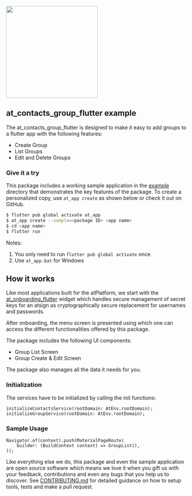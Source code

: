 <img width=250px src="https://atsign.dev/assets/img/atPlatform_logo_gray.svg?sanitize=true">

## at_contacts_group_flutter example

The at_contacts_group_flutter is designed to make it easy to add groups to a flutter app with the following features:
- Create Group
- List Groups
- Edit and Delete Groups


### Give it a try
This package includes a working sample application in the [example](https://github.com/atsign-foundation/at_widgets/tree/trunk/at_contacts_group_flutter/example) directory that demonstrates the key features of the package. To create a personalized copy, use ```at_app create``` as shown below or check it out on GitHub.

```sh
$ flutter pub global activate at_app 
$ at_app create --sample=<package ID> <app name> 
$ cd <app name>
$ flutter run
```
Notes: 
1. You only need to run ```flutter pub global activate``` once
2. Use ```at_app.bat``` for Windows


## How it works

Like most applications built for the atPlatform, we start with the [at_onboarding_flutter](https://pub.dev/packages/at_onboarding_flutter) widget which handles secure management of secret keys for an atsign as cryptographically secure replacement for usernames and passwords.

After onboarding, the menu screen is presented using which one can access the different functionalities offered by this package.

The package includes the following UI components:
- Group List Screen
- Group Create & Edit Screen

The package also manages all the data it needs for you.

### Initialization
The services have to be initialized by calling the init functions:
```
initializeContactsService(rootDomain: AtEnv.rootDomain);
initializeGroupService(rootDomain: AtEnv.rootDomain);
```

### Sample Usage

```
Navigator.of(context).push(MaterialPageRoute(
	builder: (BuildContext context) => GroupList(),
));
```

Like everything else we do, this package and even the sample application are open source software which means we love it when you gift us with your feedback, contributions and even any bugs that you help us to discover. See [CONTRIBUTING.md](https://github.com/atsign-foundation/at_widgets/blob/trunk/CONTRIBUTING.md) for detailed guidance on how to setup tools, tests and make a pull request.
